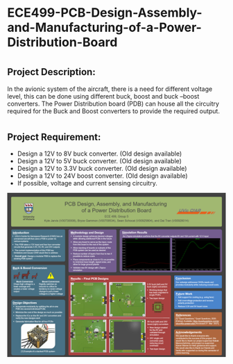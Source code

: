 # ECE499-PCB-Design-Assembly-and-Manufacturing-of-a-Power-Distribution-Board

# <h2> Project Description: 
In the avionic system of the aircraft, there is a need for different voltage level, this can be done using
different buck, boost and buck –boost converters. The Power Distribution board (PDB) can house all
the circuitry required for the Buck and Boost converters to provide the required output. 

# <h2> Project Requirement:
* Design a 12V to 8V buck converter. (Old design available)
* Design a 12V to 5V buck converter. (Old design available)
* Design a 12V to 3.3V buck converter. (Old design available)
* Design a 12V to 24V boost converter. (Old design available)
* If possible, voltage and current sensing circuitry.


 ![alt text](https://github.com/dannytran3214/ECE499-PCB-Design-Assembly-and-Manufacturing-of-a-Power-Distribution-Board/blob/main/poster.png)
